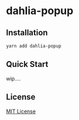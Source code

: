 # dahlia-popup

## Installation

```bash
yarn add dahlia-popup
```

## Quick Start

wip....

## License

[MIT License](https://github.com/forsigner/dahlia/blob/master/LICENSE)
